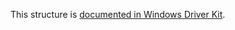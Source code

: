 This structure is [documented in Windows Driver Kit](https://learn.microsoft.com/en-us/windows-hardware/drivers/ddi/ntifs/ns-ntifs-_file_id_extd_both_dir_information).
